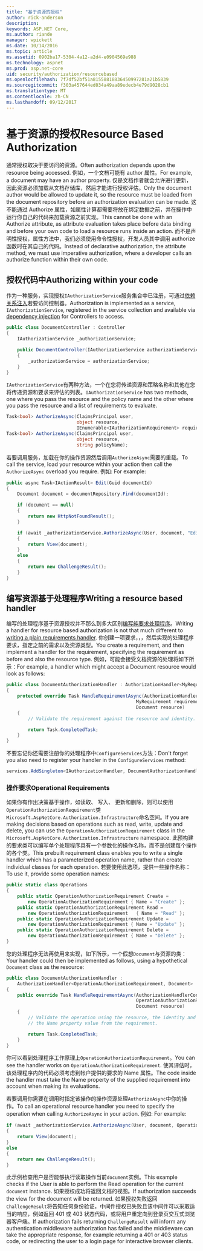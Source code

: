 ```yaml
---
title: "基于资源的授权"
author: rick-anderson
description: 
keywords: ASP.NET Core,
ms.author: riande
manager: wpickett
ms.date: 10/14/2016
ms.topic: article
ms.assetid: 0902ba17-5304-4a12-a2d4-e0904569e988
ms.technology: aspnet
ms.prod: asp.net-core
uid: security/authorization/resourcebased
ms.openlocfilehash: 7f7df52bf51a81558818836450997281a21b5839
ms.sourcegitcommit: f303a457644ed034a49aa89edecb4e79d9028cb1
ms.translationtype: MT
ms.contentlocale: zh-CN
ms.lasthandoff: 09/12/2017
---
```

# <a name="resource-based-authorization"></a><span data-ttu-id="eb53d-103">基于资源的授权</span><span class="sxs-lookup"><span data-stu-id="eb53d-103">Resource Based Authorization</span></span>

<a name=security-authorization-resource-based></a>

<span data-ttu-id="eb53d-104">通常授权取决于要访问的资源。</span><span class="sxs-lookup"><span data-stu-id="eb53d-104">Often authorization depends upon the resource being accessed.</span></span> <span data-ttu-id="eb53d-105">例如，一个文档可能有 author 属性。</span><span class="sxs-lookup"><span data-stu-id="eb53d-105">For example, a document may have an author property.</span></span> <span data-ttu-id="eb53d-106">仅是文档作者就会允许进行更新，因此资源必须加载从文档存储库，然后才能进行授权评估。</span><span class="sxs-lookup"><span data-stu-id="eb53d-106">Only the document author would be allowed to update it, so the resource must be loaded from the document repository before an authorization evaluation can be made.</span></span> <span data-ttu-id="eb53d-107">这不能通过 Authorize 属性，如属性计算都需要将放在绑定数据之前，并在操作中运行你自己的代码来加载资源之前实现。</span><span class="sxs-lookup"><span data-stu-id="eb53d-107">This cannot be done with an Authorize attribute, as attribute evaluation takes place before data binding and before your own code to load a resource runs inside an action.</span></span> <span data-ttu-id="eb53d-108">而不是声明性授权，属性方法中，我们必须使用命令性授权，开发人员其中调用 authorize 函数时在其自己的代码。</span><span class="sxs-lookup"><span data-stu-id="eb53d-108">Instead of declarative authorization, the attribute method, we must use imperative authorization, where a developer calls an authorize function within their own code.</span></span>

## <a name="authorizing-within-your-code"></a><span data-ttu-id="eb53d-109">授权代码中</span><span class="sxs-lookup"><span data-stu-id="eb53d-109">Authorizing within your code</span></span>

<span data-ttu-id="eb53d-110">作为一种服务，实现授权`IAuthorizationService`服务集合中已注册，可通过[依赖关系注入](../../fundamentals/dependency-injection.md#fundamentals-dependency-injection)若要访问控制器。</span><span class="sxs-lookup"><span data-stu-id="eb53d-110">Authorization is implemented as a service, `IAuthorizationService`, registered in the service collection and available via [dependency injection](../../fundamentals/dependency-injection.md#fundamentals-dependency-injection) for Controllers to access.</span></span>

```csharp
public class DocumentController : Controller
{
    IAuthorizationService _authorizationService;

    public DocumentController(IAuthorizationService authorizationService)
    {
        _authorizationService = authorizationService;
    }
}
```

<span data-ttu-id="eb53d-111">`IAuthorizationService`有两种方法，一个在您将传递资源和策略名称和其他在您将传递资源和要求来评估的列表。</span><span class="sxs-lookup"><span data-stu-id="eb53d-111">`IAuthorizationService` has two methods, one where you pass the resource and the policy name and the other where you pass the resource and a list of requirements to evaluate.</span></span>

```csharp
Task<bool> AuthorizeAsync(ClaimsPrincipal user,
                          object resource,
                          IEnumerable<IAuthorizationRequirement> requirements);
Task<bool> AuthorizeAsync(ClaimsPrincipal user,
                          object resource,
                          string policyName);
```

<a name=security-authorization-resource-based-imperative></a>

<span data-ttu-id="eb53d-112">若要调用服务，加载在你的操作资源然后调用`AuthorizeAsync`需要的重载。</span><span class="sxs-lookup"><span data-stu-id="eb53d-112">To call the service, load your resource within your action then call the `AuthorizeAsync` overload you require.</span></span> <span data-ttu-id="eb53d-113">例如: </span><span class="sxs-lookup"><span data-stu-id="eb53d-113">For example:</span></span>

```csharp
public async Task<IActionResult> Edit(Guid documentId)
{
    Document document = documentRepository.Find(documentId);

    if (document == null)
    {
        return new HttpNotFoundResult();
    }

    if (await _authorizationService.AuthorizeAsync(User, document, "EditPolicy"))
    {
        return View(document);
    }
    else
    {
        return new ChallengeResult();
    }
}
```

## <a name="writing-a-resource-based-handler"></a><span data-ttu-id="eb53d-114">编写资源基于处理程序</span><span class="sxs-lookup"><span data-stu-id="eb53d-114">Writing a resource based handler</span></span>

<span data-ttu-id="eb53d-115">编写的处理程序基于资源授权并不那么到多大区别[编写纯要求处理程序](policies.md#security-authorization-policies-based-authorization-handler)。</span><span class="sxs-lookup"><span data-stu-id="eb53d-115">Writing a handler for resource based authorization is not that much different to [writing a plain requirements handler](policies.md#security-authorization-policies-based-authorization-handler).</span></span> <span data-ttu-id="eb53d-116">你创建一项要求，，，然后实现的处理程序要求，指定之前的需求以及资源类型。</span><span class="sxs-lookup"><span data-stu-id="eb53d-116">You create a requirement, and then implement a handler for the requirement, specifying the requirement as before and also the resource type.</span></span> <span data-ttu-id="eb53d-117">例如，可能会接受文档资源的处理将如下所示：</span><span class="sxs-lookup"><span data-stu-id="eb53d-117">For example, a handler which might accept a Document resource would look as follows:</span></span>

```csharp
public class DocumentAuthorizationHandler : AuthorizationHandler<MyRequirement, Document>
{
    protected override Task HandleRequirementAsync(AuthorizationHandlerContext context,
                                                MyRequirement requirement,
                                                Document resource)
    {
        // Validate the requirement against the resource and identity.

        return Task.CompletedTask;
    }
}
```

<span data-ttu-id="eb53d-118">不要忘记你还需要注册你的处理程序中`ConfigureServices`方法：</span><span class="sxs-lookup"><span data-stu-id="eb53d-118">Don't forget you also need to register your handler in the `ConfigureServices` method:</span></span>

```csharp
services.AddSingleton<IAuthorizationHandler, DocumentAuthorizationHandler>();
```

### <a name="operational-requirements"></a><span data-ttu-id="eb53d-119">操作要求</span><span class="sxs-lookup"><span data-stu-id="eb53d-119">Operational Requirements</span></span>

<span data-ttu-id="eb53d-120">如果你有作出决策基于操作，如读取、 写入、 更新和删除，则可以使用`OperationAuthorizationRequirement`类`Microsoft.AspNetCore.Authorization.Infrastructure`命名空间。</span><span class="sxs-lookup"><span data-stu-id="eb53d-120">If you are making decisions based on operations such as read, write, update and delete, you can use the `OperationAuthorizationRequirement` class in the `Microsoft.AspNetCore.Authorization.Infrastructure` namespace.</span></span> <span data-ttu-id="eb53d-121">此预构建的要求类可以编写单个处理程序具有一个参数化的操作名称，而不是创建每个操作的各个类。</span><span class="sxs-lookup"><span data-stu-id="eb53d-121">This prebuilt requirement class enables you to write a single handler which has a parameterized operation name, rather than create individual classes for each operation.</span></span> <span data-ttu-id="eb53d-122">若要使用此选项，提供一些操作名称：</span><span class="sxs-lookup"><span data-stu-id="eb53d-122">To use it, provide some operation names:</span></span>

```csharp
public static class Operations
{
    public static OperationAuthorizationRequirement Create =
        new OperationAuthorizationRequirement { Name = "Create" };
    public static OperationAuthorizationRequirement Read =
        new OperationAuthorizationRequirement   { Name = "Read" };
    public static OperationAuthorizationRequirement Update =
        new OperationAuthorizationRequirement { Name = "Update" };
    public static OperationAuthorizationRequirement Delete =
        new OperationAuthorizationRequirement { Name = "Delete" };
}
```

<span data-ttu-id="eb53d-123">您的处理程序无法再使用来实现，如下所示，一个假想`Document`与资源的类：</span><span class="sxs-lookup"><span data-stu-id="eb53d-123">Your handler could then be implemented as follows, using a hypothetical `Document` class as the resource:</span></span>

```csharp
public class DocumentAuthorizationHandler :
    AuthorizationHandler<OperationAuthorizationRequirement, Document>
{
    public override Task HandleRequirementAsync(AuthorizationHandlerContext context,
                                                OperationAuthorizationRequirement requirement,
                                                Document resource)
    {
        // Validate the operation using the resource, the identity and
        // the Name property value from the requirement.

        return Task.CompletedTask;
    }
}
```

<span data-ttu-id="eb53d-124">你可以看到处理程序工作原理上`OperationAuthorizationRequirement`。</span><span class="sxs-lookup"><span data-stu-id="eb53d-124">You can see the handler works on `OperationAuthorizationRequirement`.</span></span> <span data-ttu-id="eb53d-125">使其评估时，该处理程序内的代码必须考虑到帐户提供的要求的 Name 属性。</span><span class="sxs-lookup"><span data-stu-id="eb53d-125">The code inside the handler must take the Name property of the supplied requirement into account when making its evaluations.</span></span>

<span data-ttu-id="eb53d-126">若要调用你需要在调用时指定该操作的操作资源处理`AuthorizeAsync`中你的操作。</span><span class="sxs-lookup"><span data-stu-id="eb53d-126">To call an operational resource handler you need to specify the operation when calling `AuthorizeAsync` in your action.</span></span> <span data-ttu-id="eb53d-127">例如: </span><span class="sxs-lookup"><span data-stu-id="eb53d-127">For example:</span></span>

```csharp
if (await _authorizationService.AuthorizeAsync(User, document, Operations.Read))
{
    return View(document);
}
else
{
    return new ChallengeResult();
}
```

<span data-ttu-id="eb53d-128">此示例检查用户是否能够执行读取操作当前`document`实例。</span><span class="sxs-lookup"><span data-stu-id="eb53d-128">This example checks if the User is able to perform the Read operation for the current `document` instance.</span></span> <span data-ttu-id="eb53d-129">如果授权成功将返回文档的视图。</span><span class="sxs-lookup"><span data-stu-id="eb53d-129">If authorization succeeds the view for the document will be returned.</span></span> <span data-ttu-id="eb53d-130">如果授权失败返回`ChallengeResult`将告知任何身份验证，中间件授权已失败且该中间件可以采取适当的响应，例如返回 401 或 403 状态代码，或将用户重定向到登录页交互式浏览器客户端。</span><span class="sxs-lookup"><span data-stu-id="eb53d-130">If authorization fails returning `ChallengeResult` will inform any authentication middleware authorization has failed and the middleware can take the appropriate response, for example returning a 401 or 403 status code, or redirecting the user to a login page for interactive browser clients.</span></span>
